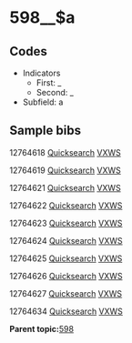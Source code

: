 # 598\_\_$a

## Codes

-   Indicators
    -   First: \_
    -   Second: \_
-   Subfield: a

## Sample bibs

12764618 [Quicksearch](https://search.library.yale.edu/catalog/12764618) [VXWS](http://prodorbis.library.yale.edu:7014/vxws/GetHoldingsService?bibId=12764618)

12764619 [Quicksearch](https://search.library.yale.edu/catalog/12764619) [VXWS](http://prodorbis.library.yale.edu:7014/vxws/GetHoldingsService?bibId=12764619)

12764621 [Quicksearch](https://search.library.yale.edu/catalog/12764621) [VXWS](http://prodorbis.library.yale.edu:7014/vxws/GetHoldingsService?bibId=12764621)

12764622 [Quicksearch](https://search.library.yale.edu/catalog/12764622) [VXWS](http://prodorbis.library.yale.edu:7014/vxws/GetHoldingsService?bibId=12764622)

12764623 [Quicksearch](https://search.library.yale.edu/catalog/12764623) [VXWS](http://prodorbis.library.yale.edu:7014/vxws/GetHoldingsService?bibId=12764623)

12764624 [Quicksearch](https://search.library.yale.edu/catalog/12764624) [VXWS](http://prodorbis.library.yale.edu:7014/vxws/GetHoldingsService?bibId=12764624)

12764625 [Quicksearch](https://search.library.yale.edu/catalog/12764625) [VXWS](http://prodorbis.library.yale.edu:7014/vxws/GetHoldingsService?bibId=12764625)

12764626 [Quicksearch](https://search.library.yale.edu/catalog/12764626) [VXWS](http://prodorbis.library.yale.edu:7014/vxws/GetHoldingsService?bibId=12764626)

12764627 [Quicksearch](https://search.library.yale.edu/catalog/12764627) [VXWS](http://prodorbis.library.yale.edu:7014/vxws/GetHoldingsService?bibId=12764627)

12764634 [Quicksearch](https://search.library.yale.edu/catalog/12764634) [VXWS](http://prodorbis.library.yale.edu:7014/vxws/GetHoldingsService?bibId=12764634)

**Parent topic:**[598](../../tags/598/598.md)

